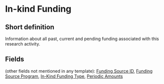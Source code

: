 # In-kind Funding
## Short definition
Information about all past, current and pending funding associated with this research activity.
## Fields
(other fields not mentioned in any template):
[Funding Source ID](../Object-Fields/In-kind%20Funding/Funding%20Source%20ID.md),
[Funding Source Program](../Object-Fields/In-kind%20Funding/Funding%20Source%20Program.md),
[In-Kind Funding Type](../Object-Fields/In-kind%20Funding/In-Kind%20Funding%20Type.md),
[Periodic Amounts](../Object-Fields/In-kind%20Funding/Periodic%20Amounts.md)
